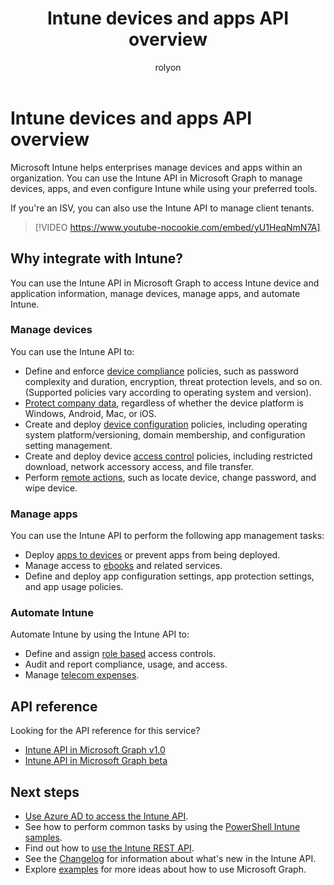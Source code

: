 ﻿---
title: "Intune devices and apps API overview"
description: "Microsoft Intune helps enterprises manage devices and apps within an organization. You can use the Intune API in Microsoft Graph to manage devices, apps, and even configure Intune while using your preferred tools. "
author: "rolyon"
localization_priority: Priority
ms.prod: "intune"
---

# Intune devices and apps API overview

Microsoft Intune helps enterprises manage devices and apps within an organization. You can use the Intune API in Microsoft Graph to manage devices, apps, and even configure Intune while using your preferred tools. 

If you're an ISV, you can also use the Intune API to manage client tenants.

> [!VIDEO https://www.youtube-nocookie.com/embed/yU1HeqNmN7A]

## Why integrate with Intune?

You can use the Intune API in Microsoft Graph to access Intune device and application information, manage devices, manage apps, and automate Intune.

### Manage devices

You can use the Intune API to:

- Define and enforce [device compliance](/graph/api/resources/intune-deviceconfig-devicecomplianceactionitem?view=graph-rest-1.0) policies, such as password complexity and duration, encryption, threat protection levels, and so on.  (Supported policies vary according to operating system and version).
- [Protect company data](/graph/api/resources/intune-mam-windowsinformationprotectionpolicy?view=graph-rest-1.0), regardless of whether the device platform is Windows, Android, Mac, or iOS.
- Create and deploy [device configuration](/graph/api/resources/intune-deviceconfig-deviceconfiguration?view=graph-rest-1.0) policies, including operating system platform/versioning, domain membership, and configuration setting management.
- Create and deploy device [access control](/graph/api/resources/intune-onboarding-onpremisesconditionalaccesssettings?view=graph-rest-1.0) policies, including restricted download, network accessory access, and file transfer.
- Perform [remote actions](/graph/api/resources/intune-devices-manageddevice?view=graph-rest-1.0), such as locate device, change password, and wipe device.

### Manage apps 

You can use the Intune API to perform the following app management tasks:

- Deploy [apps to devices](/graph/api/resources/intune-apps-mobileapp?view=graph-rest-1.0) or prevent apps from being deployed.
- Manage access to [ebooks](/graph/api/resources/intune-books-ebookinstallsummary?view=graph-rest-1.0) and related services.
- Define and deploy app configuration settings, app protection settings, and app usage policies.

### Automate Intune

Automate Intune by using the Intune API to:

- Define and assign [role based](/graph/api/resources/intune-rbac-conceptual?view=graph-rest-1.0) access controls.
- Audit and report compliance, usage, and access.
- Manage [telecom expenses](/graph/api/resources/intune-tem-conceptual?view=graph-rest-1.0).

## API reference

Looking for the API reference for this service?

- [Intune API in Microsoft Graph v1.0](/graph/api/resources/intune-graph-overview?view=graph-rest-1.0)
- [Intune API in Microsoft Graph beta](/graph/api/resources/intune-graph-overview?view=graph-rest-beta)

## Next steps

- [Use Azure AD to access the Intune API](/intune/intune-graph-apis).
- See how to perform common tasks by using the [PowerShell Intune samples](https://github.com/microsoftgraph/powershell-intune-samples).
- Find out how to [use the Intune REST API](/graph/api/resources/intune-graph-overview?view=graph-rest-1.0).
- See the [Changelog](changelog.md) for information about what's new in the Intune API.
- Explore [examples](https://developer.microsoft.com/graph/graph/examples) for more ideas about how to use Microsoft Graph.
